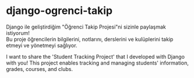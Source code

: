 # django-ogrenci-takip

Django ile geliştirdiğim "Öğrenci Takip Projesi"ni sizinle paylaşmak istiyorum!  
Bu proje öğrencilerin bilgilerini, notlarını, derslerini ve kulüplerini takip etmeyi ve yönetmeyi sağlıyor. 

I want to share the 'Student Tracking Project' that I developed with Django with you! 
This project enables tracking and managing students' information, grades, courses, and clubs.
